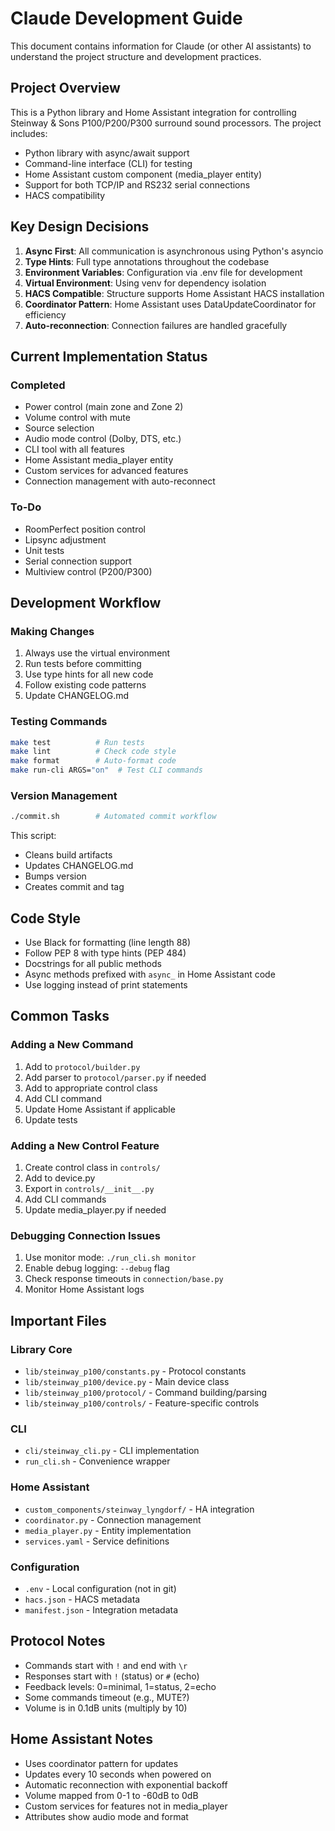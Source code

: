 # Claude Development Guide

This document contains information for Claude (or other AI assistants) to understand the project structure and development practices.

## Project Overview

This is a Python library and Home Assistant integration for controlling Steinway & Sons P100/P200/P300 surround sound processors. The project includes:
- Python library with async/await support
- Command-line interface (CLI) for testing
- Home Assistant custom component (media_player entity)
- Support for both TCP/IP and RS232 serial connections
- HACS compatibility

## Key Design Decisions

1. **Async First**: All communication is asynchronous using Python's asyncio
2. **Type Hints**: Full type annotations throughout the codebase
3. **Environment Variables**: Configuration via .env file for development
4. **Virtual Environment**: Using venv for dependency isolation
5. **HACS Compatible**: Structure supports Home Assistant HACS installation
6. **Coordinator Pattern**: Home Assistant uses DataUpdateCoordinator for efficiency
7. **Auto-reconnection**: Connection failures are handled gracefully

## Current Implementation Status

### Completed
- Power control (main zone and Zone 2)
- Volume control with mute
- Source selection
- Audio mode control (Dolby, DTS, etc.)
- CLI tool with all features
- Home Assistant media_player entity
- Custom services for advanced features
- Connection management with auto-reconnect

### To-Do
- RoomPerfect position control
- Lipsync adjustment
- Unit tests
- Serial connection support
- Multiview control (P200/P300)

## Development Workflow

### Making Changes
1. Always use the virtual environment
2. Run tests before committing
3. Use type hints for all new code
4. Follow existing code patterns
5. Update CHANGELOG.md

### Testing Commands
```bash
make test          # Run tests
make lint          # Check code style
make format        # Auto-format code
make run-cli ARGS="on"  # Test CLI commands
```

### Version Management
```bash
./commit.sh        # Automated commit workflow
```
This script:
- Cleans build artifacts
- Updates CHANGELOG.md
- Bumps version
- Creates commit and tag

## Code Style

- Use Black for formatting (line length 88)
- Follow PEP 8 with type hints (PEP 484)
- Docstrings for all public methods
- Async methods prefixed with `async_` in Home Assistant code
- Use logging instead of print statements

## Common Tasks

### Adding a New Command
1. Add to `protocol/builder.py`
2. Add parser to `protocol/parser.py` if needed
3. Add to appropriate control class
4. Add CLI command
5. Update Home Assistant if applicable
6. Update tests

### Adding a New Control Feature
1. Create control class in `controls/`
2. Add to device.py
3. Export in `controls/__init__.py`
4. Add CLI commands
5. Update media_player.py if needed

### Debugging Connection Issues
1. Use monitor mode: `./run_cli.sh monitor`
2. Enable debug logging: `--debug` flag
3. Check response timeouts in `connection/base.py`
4. Monitor Home Assistant logs

## Important Files

### Library Core
- `lib/steinway_p100/constants.py` - Protocol constants
- `lib/steinway_p100/device.py` - Main device class
- `lib/steinway_p100/protocol/` - Command building/parsing
- `lib/steinway_p100/controls/` - Feature-specific controls

### CLI
- `cli/steinway_cli.py` - CLI implementation
- `run_cli.sh` - Convenience wrapper

### Home Assistant
- `custom_components/steinway_lyngdorf/` - HA integration
- `coordinator.py` - Connection management
- `media_player.py` - Entity implementation
- `services.yaml` - Service definitions

### Configuration
- `.env` - Local configuration (not in git)
- `hacs.json` - HACS metadata
- `manifest.json` - Integration metadata

## Protocol Notes

- Commands start with `!` and end with `\r`
- Responses start with `!` (status) or `#` (echo)
- Feedback levels: 0=minimal, 1=status, 2=echo
- Some commands timeout (e.g., MUTE?)
- Volume is in 0.1dB units (multiply by 10)

## Home Assistant Notes

- Uses coordinator pattern for updates
- Updates every 10 seconds when powered on
- Automatic reconnection with exponential backoff
- Volume mapped from 0-1 to -60dB to 0dB
- Custom services for features not in media_player
- Attributes show audio mode and format